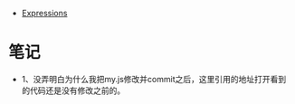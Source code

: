- [Expressions](https://bigdata-mindstorms.github.io/d3-playground/#https://bigdata-mindstorms.github.io/d3-playground/xinfeiwuyu/2016/01/04/my.js)
# 笔记
- 1、没弄明白为什么我把my.js修改并commit之后，这里引用的地址打开看到的代码还是没有修改之前的。

